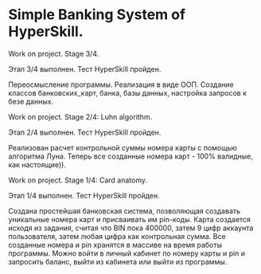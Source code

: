 # Simple Banking System of HyperSkill. 

Work on project. Stage 3/4.

Этап 3/4 выполнен. Тест HyperSkill пройден.

Переосмысление программы. Реализация в виде ООП. 
Создание классов банковских_карт, банка, базы данных, настройка запросов к безе данных.


Work on project. Stage 2/4: Luhn algorithm.

Этап 2/4 выполнен. Тест HyperSkill пройден.

Реализован расчет контрольной суммы номера карты с помощью алгоритма Луна. Теперь все созданные номера карт - 100% валидные, как настоящие)).

Work on project. Stage 1/4: Card anatomy.

Этап 1/4 выполнен. Тест HyperSkill пройден.

Создана простейшая банковская система, позволяющая создавать уникальные номера карт и присваивать им pin-коды.
Карта создается исходя из задания, считая что BIN пока 400000, затем 9 цифр аккаунта пользователя, затем любая цифра как контрольная сумма.
Все созданные номера и pin хранятся в массиве на время работы программы.
Можно войти в личный кабинет по номеру карты и pin и запросить баланс, выйти из кабинета или выйти из программы.
